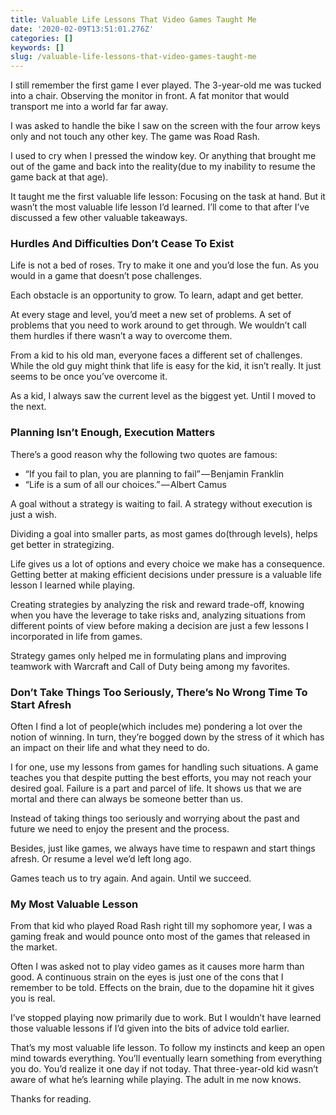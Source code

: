 ```yaml
---
title: Valuable Life Lessons That Video Games Taught Me
date: '2020-02-09T13:51:01.276Z'
categories: []
keywords: []
slug: /valuable-life-lessons-that-video-games-taught-me
---
```


I still remember the first game I ever played. The 3-year-old me was tucked into a chair. Observing the monitor in front. A fat monitor that would transport me into a world far far away.

I was asked to handle the bike I saw on the screen with the four arrow keys only and not touch any other key. The game was Road Rash.

I used to cry when I pressed the window key. Or anything that brought me out of the game and back into the reality(due to my inability to resume the game back at that age).

It taught me the first valuable life lesson: Focusing on the task at hand. But it wasn’t the most valuable life lesson I’d learned. I’ll come to that after I’ve discussed a few other valuable takeaways.

### Hurdles And Difficulties Don’t Cease To Exist

Life is not a bed of roses. Try to make it one and you’d lose the fun. As you would in a game that doesn’t pose challenges.

Each obstacle is an opportunity to grow. To learn, adapt and get better.

At every stage and level, you’d meet a new set of problems. A set of problems that you need to work around to get through. We wouldn’t call them hurdles if there wasn’t a way to overcome them.

From a kid to his old man, everyone faces a different set of challenges. While the old guy might think that life is easy for the kid, it isn’t really. It just seems to be once you’ve overcome it.

As a kid, I always saw the current level as the biggest yet. Until I moved to the next.

### Planning Isn’t Enough, Execution Matters

There’s a good reason why the following two quotes are famous:

*   “If you fail to plan, you are planning to fail” — Benjamin Franklin
*   “Life is a sum of all our choices.” — Albert Camus

A goal without a strategy is waiting to fail. A strategy without execution is just a wish.

Dividing a goal into smaller parts, as most games do(through levels), helps get better in strategizing.

Life gives us a lot of options and every choice we make has a consequence. Getting better at making efficient decisions under pressure is a valuable life lesson I learned while playing.

Creating strategies by analyzing the risk and reward trade-off, knowing when you have the leverage to take risks and, analyzing situations from different points of view before making a decision are just a few lessons I incorporated in life from games.

Strategy games only helped me in formulating plans and improving teamwork with Warcraft and Call of Duty being among my favorites.

### Don’t Take Things Too Seriously, There’s No Wrong Time To Start Afresh

Often I find a lot of people(which includes me) pondering a lot over the notion of winning. In turn, they’re bogged down by the stress of it which has an impact on their life and what they need to do.

I for one, use my lessons from games for handling such situations. A game teaches you that despite putting the best efforts, you may not reach your desired goal. Failure is a part and parcel of life. It shows us that we are mortal and there can always be someone better than us.

Instead of taking things too seriously and worrying about the past and future we need to enjoy the present and the process.

Besides, just like games, we always have time to respawn and start things afresh. Or resume a level we’d left long ago.

Games teach us to try again. And again. Until we succeed.

### My Most Valuable Lesson

From that kid who played Road Rash right till my sophomore year, I was a gaming freak and would pounce onto most of the games that released in the market.

Often I was asked not to play video games as it causes more harm than good. A continuous strain on the eyes is just one of the cons that I remember to be told. Effects on the brain, due to the dopamine hit it gives you is real.

I’ve stopped playing now primarily due to work. But I wouldn’t have learned those valuable lessons if I’d given into the bits of advice told earlier.

That’s my most valuable life lesson. To follow my instincts and keep an open mind towards everything. You’ll eventually learn something from everything you do. You’d realize it one day if not today. That three-year-old kid wasn’t aware of what he’s learning while playing. The adult in me now knows.

Thanks for reading.